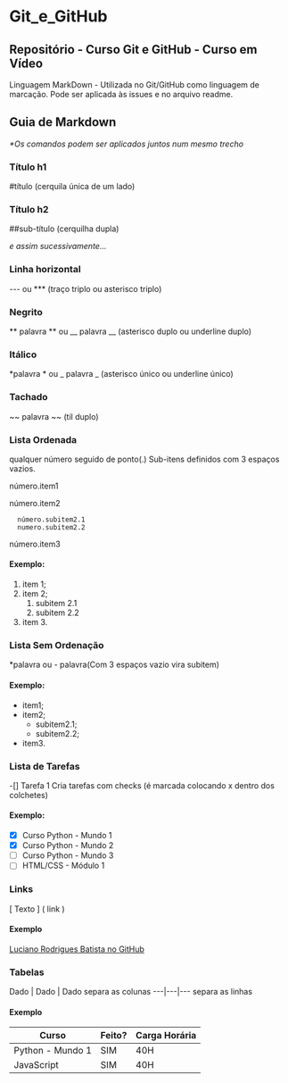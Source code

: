 # Git_e_GitHub
 ## Repositório - Curso Git e GitHub - Curso em Vídeo

 Linguagem MarkDown - Utilizada no Git/GitHub como linguagem de marcação. Pode ser aplicada às issues e no arquivo readme.


 ## Guia de Markdown
 _*Os comandos podem ser aplicados juntos num mesmo trecho_

 ### Título h1 
 #título (cerquila única de um lado)

 ### Título h2 
 ##sub-título (cerquilha dupla)

 _e assim sucessivamente..._

 ### Linha horizontal 
 --- ou *** (traço triplo ou asterisco triplo)

 ### Negrito
 ** palavra ** ou __ palavra __ (asterisco duplo ou underline duplo)

 ### Itálico
 *palavra * ou _ palavra _ (asterisco único ou underline único)

 ### Tachado
 ~~ palavra ~~ (til duplo)

 ### Lista Ordenada
 qualquer número seguido de ponto(.) Sub-itens definidos com 3 espaços vazios. 

   número.item1

   número.item2

      número.subitem2.1
      numero.subitem2.2

   número.item3

#### Exemplo:
1. item 1;
1. item 2;
   1. subitem 2.1
   1. subitem 2.2
1. item 3.

### Lista Sem Ordenação
*palavra ou - palavra(Com 3 espaços vazio vira subitem)

#### Exemplo:

* item1;
* item2;
   * subitem2.1;
   * subitem2.2;
* item3.

### Lista de Tarefas
-[] Tarefa 1 Cria tarefas com checks (é marcada colocando x dentro dos colchetes)

#### Exemplo:

- [x] Curso Python - Mundo 1
- [x] Curso Python - Mundo 2
- [ ] Curso Python - Mundo 3
- [ ] HTML/CSS - Módulo 1

### Links
[ Texto ] ( link )
#### Exemplo
[Luciano Rodrigues Batista no GitHub](https://github.com/lucianorb19) 

### Tabelas
Dado | Dado | Dado   separa as colunas
---|---|---          separa as linhas

#### Exemplo
Curso | Feito? | Carga Horária
--- | --- | ---
Python - Mundo 1 | SIM | 40H
JavaScript | SIM | 40H 



